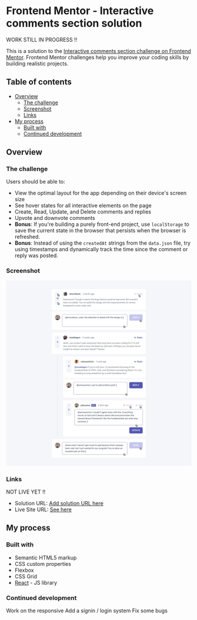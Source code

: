 # Frontend Mentor - Interactive comments section solution

WORK STILL IN PROGRESS !! 

This is a solution to the [Interactive comments section challenge on Frontend Mentor](https://www.frontendmentor.io/challenges/interactive-comments-section-iG1RugEG9). Frontend Mentor challenges help you improve your coding skills by building realistic projects. 

## Table of contents

- [Overview](#overview)
  - [The challenge](#the-challenge)
  - [Screenshot](#screenshot)
  - [Links](#links)
- [My process](#my-process)
  - [Built with](#built-with)
  - [Continued development](#continued-development)


## Overview

### The challenge

Users should be able to:

- View the optimal layout for the app depending on their device's screen size
- See hover states for all interactive elements on the page
- Create, Read, Update, and Delete comments and replies
- Upvote and downvote comments
- **Bonus**: If you're building a purely front-end project, use `localStorage` to save the current state in the browser that persists when the browser is refreshed.
- **Bonus**: Instead of using the `createdAt` strings from the `data.json` file, try using timestamps and dynamically track the time since the comment or reply was posted.

### Screenshot

![preview](https://github.com/CecileHonnorat/interactive-comments/blob/master/public/images/active-states.jpg)


### Links

NOT LIVE YET !! 
- Solution URL: [Add solution URL here](https://your-solution-url.com)
- Live Site URL: [See here](https://interactive-comments-ch.herokuapp.com/)

## My process

### Built with

- Semantic HTML5 markup
- CSS custom properties
- Flexbox
- CSS Grid
- [React](https://reactjs.org/) - JS library


### Continued development

Work on the responsive
Add a signin / login system
Fix some bugs

